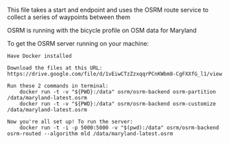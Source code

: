 This file takes a start and endpoint and uses the OSRM route service to collect a series of waypoints between them

OSRM is running with the bicycle profile on OSM data for Maryland

To get the OSRM server running on your machine:

    Have Docker installed

    Download the files at this URL: https://drive.google.com/file/d/1vEiwCTzZzxqqrPCnKWbm8-CgFXXfG_l1/view

    Run these 2 commands in terminal:
        docker run -t -v "${PWD}:/data" osrm/osrm-backend osrm-partition /data/maryland-latest.osrm
        docker run -t -v "${PWD}:/data" osrm/osrm-backend osrm-customize /data/maryland-latest.osrm

    Now you're all set up! To run the server:
        docker run -t -i -p 5000:5000 -v "$(pwd):/data" osrm/osrm-backend osrm-routed --algorithm mld /data/maryland-latest.osrm